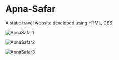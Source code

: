 # Apna-Safar
A static travel website developed using HTML, CSS.


![ApnaSafar1](https://user-images.githubusercontent.com/46738856/114021090-ebdef400-988d-11eb-9e2d-0e8ac71aecdc.PNG)


![ApnaSafar2](https://user-images.githubusercontent.com/46738856/114021115-f3060200-988d-11eb-86e6-a793f67b742b.PNG)


![ApnaSafar3](https://user-images.githubusercontent.com/46738856/114021133-fac5a680-988d-11eb-963b-678bf10fdbd7.PNG)

